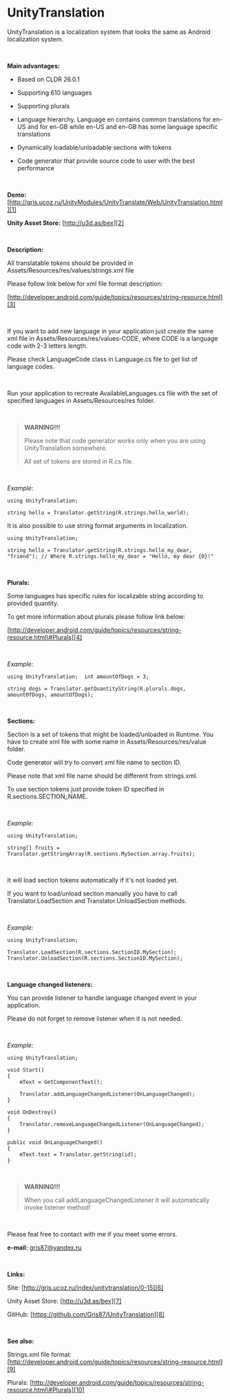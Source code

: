 UnityTranslation
================

UnityTranslation is a localization system that looks the same as Android
localization system.

 

**Main advantages:**

-   Based on CLDR 26.0.1

-   Supporting 610 languages

-   Supporting plurals​

-   Language hierarchy. Language en contains common translations for en-US and
    for en-GB while en-US and en-GB has some language specific translations

-   Dynamically loadable/unloadable sections with tokens

-   Code generator that provide source code to user with the best performance

 

**Demo:**
[http://gris.ucoz.ru/UnityModules/UnityTranslate/Web/UnityTranslation.html][1]

[1]: <http://gris.ucoz.ru/UnityModules/UnityTranslate/Web/UnityTranslation.html>

**Unity Asset Store:** [http://u3d.as/bex][2]

[2]: <http://u3d.as/bex>

 

**Description:**

All translatable tokens should be provided in
Assets/Resources/res/values/strings.xml file​

Please follow link below for xml file format description:

[http://developer.android.com/guide/topics/resources/string-resource.html][3]

[3]: <http://developer.android.com/guide/topics/resources/string-resource.html>

 

If you want to add new language in your application just create the same xml
file in Assets/Resources/res/values-CODE, where CODE is a language code with 2-3
letters length.

Please check LanguageCode class in Language.cs file to get list of language
codes.

 

Run your application to recreate AvailableLanguages.cs file with the set of
specified languages in Assets/Resources/res folder.

 

>   **WARNING!!!**
>   
>   Please note that code generator works only when you are using
>   UnityTranslation somewhere.
>   
>   All set of tokens are stored in R.cs file.

 

*Example:*

~~~~~~~~~~~~~~~~~~~~~~~~~~~~~~~~~~~~~~~~~~~~~~~~~~~~~~~~~~~~~~~~~~~~~~~~~~~~~~~~
using UnityTranslation;

string hello = Translator.getString(R.strings.hello_world);
~~~~~~~~~~~~~~~~~~~~~~~~~~~~~~~~~~~~~~~~~~~~~~~~~~~~~~~~~~~~~~~~~~~~~~~~~~~~~~~~

It is also possible to use string format arguments in localization.

~~~~~~~~~~~~~~~~~~~~~~~~~~~~~~~~~~~~~~~~~~~~~~~~~~~~~~~~~~~~~~~~~~~~~~~~~~~~~~~~
using UnityTranslation;

string hello = Translator.getString(R.strings.hello_my_dear, "friend"); // Where R.strings.hello_my_dear = "Hello, my dear {0}!"
~~~~~~~~~~~~~~~~~~~~~~~~~~~~~~~~~~~~~~~~~~~~~~~~~~~~~~~~~~~~~~~~~~~~~~~~~~~~~~~~

 

**Plurals:**

Some languages has specific rules for localizable string according to provided
quantity.

To get more information about plurals please follow link below:

[http://developer.android.com/guide/topics/resources/string-resource.html\#Plurals][4]

[4]: <http://developer.android.com/guide/topics/resources/string-resource.html\#Plurals>

 

*Example:*

~~~~~~~~~~~~~~~~~~~~~~~~~~~~~~~~~~~~~~~~~~~~~~~~~~~~~~~~~~~~~~~~~~~~~~~~~~~~~~~~
using UnityTranslation;  int amountOfDogs = 3;

string dogs = Translator.getQuantityString(R.plurals.dogs, amountOfDogs, amountOfDogs);
~~~~~~~~~~~~~~~~~~~~~~~~~~~~~~~~~~~~~~~~~~~~~~~~~~~~~~~~~~~~~~~~~~~~~~~~~~~~~~~~

 

**Sections:**

Section is a set of tokens that might be loaded/unloaded in Runtime. You have to
create xml file with some name in Assets/Resources/res/value folder.

Code generator will try to convert xml file name to section ID.

Please note that xml file name should be different from strings.xml.

To use section tokens just provide token ID specified in
R.sections.SECTION\_NAME.

 

*Example:*

~~~~~~~~~~~~~~~~~~~~~~~~~~~~~~~~~~~~~~~~~~~~~~~~~~~~~~~~~~~~~~~~~~~~~~~~~~~~~~~~
using UnityTranslation;

string[] fruits = Translator.getStringArray(R.sections.MySection.array.fruits);
~~~~~~~~~~~~~~~~~~~~~~~~~~~~~~~~~~~~~~~~~~~~~~~~~~~~~~~~~~~~~~~~~~~~~~~~~~~~~~~~

 

It will load section tokens automatically if it's not loaded yet.

If you want to load/unload section manually you have to call
Translator.LoadSection and Translator.UnloadSection methods.

 

*Example:*

~~~~~~~~~~~~~~~~~~~~~~~~~~~~~~~~~~~~~~~~~~~~~~~~~~~~~~~~~~~~~~~~~~~~~~~~~~~~~~~~
using UnityTranslation;

Translator.LoadSection(R.sections.SectionID.MySection);
Translator.UnloadSection(R.sections.SectionID.MySection);
~~~~~~~~~~~~~~~~~~~~~~~~~~~~~~~~~~~~~~~~~~~~~~~~~~~~~~~~~~~~~~~~~~~~~~~~~~~~~~~~

 

**Language changed listeners:**

You can provide listener to handle language changed event in your application.

Please do not forget to remove listener when it is not needed.

 

*Example:*

~~~~~~~~~~~~~~~~~~~~~~~~~~~~~~~~~~~~~~~~~~~~~~~~~~~~~~~~~~~~~~~~~~~~~~~~~~~~~~~~
using UnityTranslation;

void Start()
{
    mText = GetComponentText();

    Translator.addLanguageChangedListener(OnLanguageChanged);
}

void OnDestroy()
{
    Translator.removeLanguageChangedListener(OnLanguageChanged);
}

public void OnLanguageChanged()
{
    mText.text = Translator.getString(id);
}
~~~~~~~~~~~~~~~~~~~~~~~~~~~~~~~~~~~~~~~~~~~~~~~~~~~~~~~~~~~~~~~~~~~~~~~~~~~~~~~~

 

>   **WARNING!!!**
>   
>   When you call addLanguageChangedListener it will automatically invoke
>   listener method!

 

Please feal free to contact with me if you meet some errors.

**e-mail:** [gris87\@yandex.ru][5]

[5]: <mailto:gris87@yandex.ru>

 

**Links:**

Site: [http://gris.ucoz.ru/index/unitytranslation/0-15][6]

[6]: <http://gris.ucoz.ru/index/unitytranslation/0-15>

Unity Asset Store: [http://u3d.as/bex][7]

[7]: <http://u3d.as/bex>

GitHub: [https://github.com/Gris87/UnityTranslation][8]

[8]: <https://github.com/Gris87/UnityTranslation>

 

**See also:**

Strings.xml file format:
[http://developer.android.com/guide/topics/resources/string-resource.html][9]

[9]: <http://developer.android.com/guide/topics/resources/string-resource.html>

Plurals:
[http://developer.android.com/guide/topics/resources/string-resource.html\#Plurals][10]

[10]: <http://developer.android.com/guide/topics/resources/string-resource.html\#Plurals>
